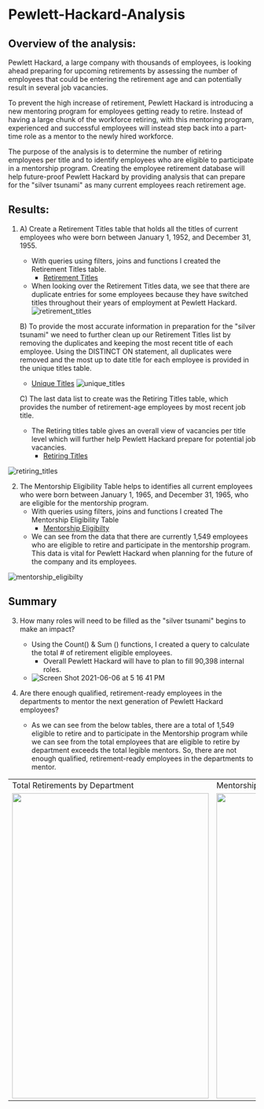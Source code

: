 # Pewlett-Hackard-Analysis
## Overview of the analysis:
Pewlett Hackard, a large company with thousands of employees, is looking ahead preparing for upcoming retirements by assessing the number of employees that could be entering the retirement age and can potentially result in several job vacancies. 

To prevent the high increase of retirement, Pewlett Hackard is introducing a new mentoring program for employees getting ready to retire. Instead of having a large chunk of the workforce retiring, with this mentoring program, experienced and successful employees will instead step back into a part-time role as a mentor to the newly hired workforce.

The purpose of the analysis is to determine the number of retiring employees per title and to identify employees who are eligible to participate in a mentorship program. Creating the employee retirement database will help future-proof Pewlett Hackard by providing analysis that can prepare for the "silver tsunami" as many current employees reach retirement age.

## Results:
1) A) Create a Retirement Titles table that holds all the titles of current employees who were born between January 1, 1952, and December 31, 1955.
     - With queries using filters, joins and functions I created the Retirement Titles table.
        - [Retirement Titles](https://github.com/KristinaCastro/Pewlett-Hackard-Analysis/files/6604843/retirement_titles.csv)
     - When looking over the Retirement Titles data, we see that there are duplicate entries for some employees because they have switched titles throughout their years of employment at Pewlett Hackard.
![retirement_titles](https://user-images.githubusercontent.com/81998045/120938507-00e6d080-c6e1-11eb-8aeb-df94d6d1f286.png)

   B) To provide the most accurate information in preparation for the "silver tsunami" we need to further clean up our Retirement Titles list by removing the duplicates and keeping the most recent title of each employee. Using the DISTINCT ON statement, all duplicates were removed and the most up to date title for each employee is provided in the unique titles table.
      - [Unique Titles](https://github.com/KristinaCastro/Pewlett-Hackard-Analysis/files/6604854/unique_titles.csv)
![unique_titles](https://user-images.githubusercontent.com/81998045/120938706-33dd9400-c6e2-11eb-9035-68893aa30408.png)
 
   C) The last data list to create was the Retiring Titles table, which provides the number of retirement-age employees by most recent job title.
      - The Retiring titles table gives an overall view of vacancies per title level which will further help Pewlett Hackard prepare for potential job vacancies.
          - [Retiring Titles](https://github.com/KristinaCastro/Pewlett-Hackard-Analysis/files/6604858/retiring_titles.csv)
          
 ![retiring_titles](https://user-images.githubusercontent.com/81998045/120938713-45bf3700-c6e2-11eb-905e-2af0dde41bb8.png)

2) The Mentorship Eligibility Table helps to identifies all current employees who were born between January 1, 1965, and December 31, 1965, who are eligible for the mentorship program.
     - With queries using filters, joins and functions I created The Mentorship Eligibility Table
          - [Mentorship Eligibilty](https://github.com/KristinaCastro/Pewlett-Hackard-Analysis/files/6604885/mentorship_eligibilty.csv)
     - We can see from the data that there are currently 1,549 employees who are eligible to retire and participate in the mentorship program. This data is vital for Pewlett Hackard when planning for the future of the company and its employees.

![mentorship_eligibilty](https://user-images.githubusercontent.com/81998045/120939183-c2ebab80-c6e4-11eb-8842-74e93fd412b2.png)

## Summary
3) How many roles will need to be filled as the "silver tsunami" begins to make an impact? 
     - Using the Count() & Sum () functions, I created a query to calculate the total # of retirement eligible employees.
          - Overall Pewlett Hackard will have to plan to fill 90,398 internal roles.      
     - ![Screen Shot 2021-06-06 at 5 16 41 PM](https://user-images.githubusercontent.com/81998045/120940374-f92c2980-c6ea-11eb-9bda-b834e95a19f0.png)

 
2) Are there enough qualified, retirement-ready employees in the departments to mentor the next generation of Pewlett Hackard employees?
     - As we can see from the below tables, there are a total of 1,549 eligible to retire and to participate in the Mentorship program while we can see from the total employees that are eligible to retire by department exceeds the total legible mentors. So, there are not enough qualified, retirement-ready employees in the departments to mentor. 
     
<table>
  <tr>
    <td>Total Retirements by Department</td>
     <td>Mentorship Eligibilty totals</td>
  </tr>
  <tr>
     <td><img src="https://user-images.githubusercontent.com/81998045/120941823-f1708300-c6f2-11eb-8458-a3ad6de29a39.png" width=400 height=620></td>
     <td><img src="https://user-images.githubusercontent.com/81998045/120942531-93926a00-c6f7-11eb-90ab-bf13b678aace.png" width=400 height=620></td>
   </tr>
 </table>
          


 
          


   








